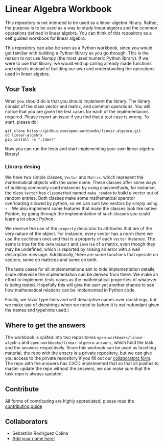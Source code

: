 # Linear Algebra Workbook

This repository is not intended to be used as a linear algebra library. Rather, the purpose is to be used as a way to study linear algebra and the common operations defined in linear algebra. You can think of this repository as a self guided workbook for linear algebra.

This repository can also be seen as a Python workbook, since you would get familiar with building a Python library as you go through. This is the reason to not use Numpy (the most used numeric Python library). If we were to use that library, we would end up calling already made functions and objects instead of building our own and understanding the operations used in linear algebra. 

## Your Task

What you should do is that you should implement the library. The library consist of the class vector and matrix, and common operations. You will notice that you are given the test cases for each of the implementaions required. Please report an issue if you find that a test case is wrong. To start, please do:

```
git clone https://github.com/open-workbooks/linear-algebra.git
cd linear-algebra
pip install -e ".[dev]"
```

Now you can run the tests and start implementing your own linear algebra library!


### Library desing

We have two simple classes, `Vector` and `Matrix`, which represent the mathematical objects with the same name. These classes offer some ways of building commonly used instances by using classmethods, for instance, the class `Vector` has `classmethod` named `make_random` to build a vector out of random entries. Both classes make some mathematical operator overloading allowed by python, so we can sum two vectors by simply using `+ `. We also implement some features that make the classes look like native Pyhton, by going through the implementation of such classes you could learn a lot about Python.

We reserve the use of the `property` decorator to attributes that are of the very nature of the object. For instance, every vector has a norm (here we use the euclidean one) and that is a property of each `Vector` instance. The same is true for the `determinant` and `inverse` of a matrix, even though they may be undefined, which is reported by raising an error with a well descriptive message. Additionally, there are some functions that operate on vectors, some on matrices and some on both. 

The tests cases for all implementations aim to hide implementation details, since otherwise the implementation can be derived from there. We make an effort to implement tests cases as the mathematical properties of whatever is being tested. Hopefully this will give the user yet another chance to see how mathematical relations can be implemented in Python code.

Finally, we favor type hints and self descriptive names over docstrings, but we make use of docstrings when we need to (when it is not redundant given the names and typehints used.)

## Where to get the answers

The workbook is splited into two repositories `open-workbooks/linear-algebra` and `open-workbooks/linear-algebra-answers`, which hold the task and the answers respectively. Since this worbook can be used as teaching material, the repo with the ansers is a private repository, but we can give you access to the private repository if you fill out our [collaborators form](https://forms.gle/atFNQEUxryN72L189). The repo with the answers has CI/CD implemented that so that all pushes to master update the repo without the answers, we can make sure that the task repo is always updated.

## Contribute

All forms of contributing are highly appreciated, please read the [contributing guide](./CONTRIBUTING.md)

## Collaborators

- Sebastián Rodríguez Colina
- [Add your name here!](./CONTRIBUTING.md)
